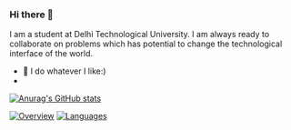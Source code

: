 ### Hi there 👋

I am a student at Delhi Technological University.
I am always ready to collaborate on problems which has potential to change the technological interface of the world. 

- 🔭 I do whatever I like:)
- 
[![Anurag's GitHub stats](https://github-readme-stats.vercel.app/api?username=anuraghazra)](https://github.com/anuraghazra/github-readme-stats)

[![Overview](https://github-readme-stats.vercel.app/api?username=anuraghazra)](https://github.com/harshraj172/github-stats/blob/master/generated/overview.svg)
[![Languages](https://github-readme-stats.vercel.app/api?username=anuraghazra)](https://github.com/harshraj172/github-stats/blob/master/generated/languages.svg)
